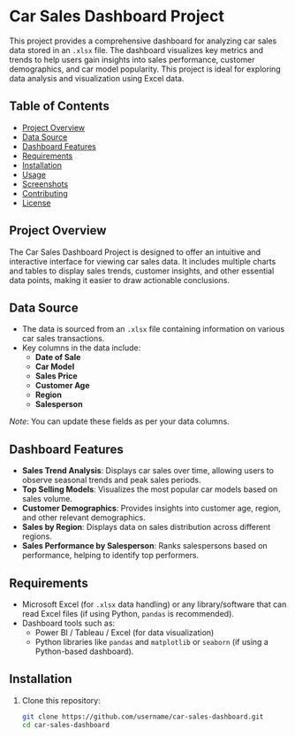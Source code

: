 # Car Sales Dashboard Project

This project provides a comprehensive dashboard for analyzing car sales data stored in an `.xlsx` file. The dashboard visualizes key metrics and trends to help users gain insights into sales performance, customer demographics, and car model popularity. This project is ideal for exploring data analysis and visualization using Excel data.

## Table of Contents

- [Project Overview](#project-overview)
- [Data Source](#data-source)
- [Dashboard Features](#dashboard-features)
- [Requirements](#requirements)
- [Installation](#installation)
- [Usage](#usage)
- [Screenshots](#screenshots)
- [Contributing](#contributing)
- [License](#license)

## Project Overview

The Car Sales Dashboard Project is designed to offer an intuitive and interactive interface for viewing car sales data. It includes multiple charts and tables to display sales trends, customer insights, and other essential data points, making it easier to draw actionable conclusions.

## Data Source

- The data is sourced from an `.xlsx` file containing information on various car sales transactions.
- Key columns in the data include:
  - **Date of Sale**
  - **Car Model**
  - **Sales Price**
  - **Customer Age**
  - **Region**
  - **Salesperson**
  
*Note*: You can update these fields as per your data columns.

## Dashboard Features

- **Sales Trend Analysis**: Displays car sales over time, allowing users to observe seasonal trends and peak sales periods.
- **Top Selling Models**: Visualizes the most popular car models based on sales volume.
- **Customer Demographics**: Provides insights into customer age, region, and other relevant demographics.
- **Sales by Region**: Displays data on sales distribution across different regions.
- **Sales Performance by Salesperson**: Ranks salespersons based on performance, helping to identify top performers.

## Requirements

- Microsoft Excel (for `.xlsx` data handling) or any library/software that can read Excel files (if using Python, `pandas` is recommended).
- Dashboard tools such as:
  - Power BI / Tableau / Excel (for data visualization)
  - Python libraries like `pandas` and `matplotlib` or `seaborn` (if using a Python-based dashboard).

## Installation

1. Clone this repository:
   ```bash
   git clone https://github.com/username/car-sales-dashboard.git
   cd car-sales-dashboard
